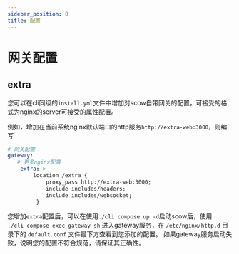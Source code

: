 ```yaml
---
sidebar_position: 8
title: 配置
---
```


# 网关配置


## extra

您可以在cli同级的`install.yml`文件中增加对scow自带网关的配置，可接受的格式为nginx的server可接受的属性配置。

例如，增加在当前系统nginx默认端口的http服务`http://extra-web:3000`，则编写

```yaml title="install.yml"
# 网关配置
gateway:
   # 更多nginx配置
    extra: >
        location /extra {
            proxy_pass http://extra-web:3000;
            include includes/headers;
            include includes/websocket;
         }
```

您增加`extra`配置后，可以在使用`./cli compose up -d`启动scow后，使用 ` ./cli compose exec gateway sh` 进入gateway服务，在 `/etc/nginx/http.d` 目录下的 `default.conf` 文件最下方查看到您添加的配置。
如果gateway服务启动失败，说明您的配置不符合规范，请保证其正确性。

